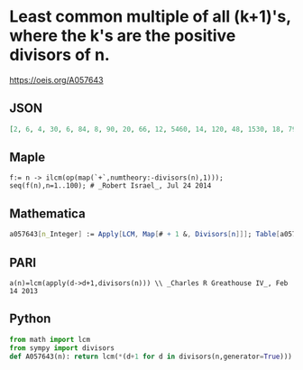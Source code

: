 # Least common multiple of all \(k\+1\)'s, where the k's are the positive divisors of n\.
https://oeis.org/A057643
## JSON
```JSON
[2, 6, 4, 30, 6, 84, 8, 90, 20, 66, 12, 5460, 14, 120, 48, 1530, 18, 7980, 20, 2310, 88, 276, 24, 81900, 78, 378, 140, 3480, 30, 114576, 32, 16830, 204, 630, 72, 3838380, 38, 780, 280, 284130, 42, 397320, 44, 4140, 5520, 1128, 48, 9746100, 200, 14586, 468]
```
## Maple
```Maple
f:= n -> ilcm(op(map(`+`,numtheory:-divisors(n),1)));
seq(f(n),n=1..100); # _Robert Israel_, Jul 24 2014
```
## Mathematica
```Mathematica
a057643[n_Integer] := Apply[LCM, Map[# + 1 &, Divisors[n]]]; Table[a057643[n], {n, 10000}] (* _Michael De Vlieger_, Jul 19 2014 *)
```
## PARI
```PARI
a(n)=lcm(apply(d->d+1,divisors(n))) \\ _Charles R Greathouse IV_, Feb 14 2013
```
## Python
```Python
from math import lcm
from sympy import divisors
def A057643(n): return lcm(*(d+1 for d in divisors(n,generator=True))) # _Chai Wah Wu_, Jun 30 2022
```
